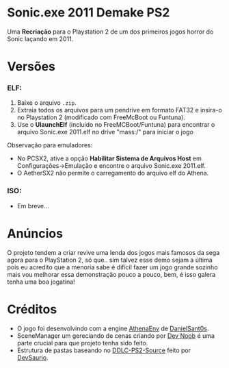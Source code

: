 # **Sonic.exe 2011 Demake PS2**
Uma **Recriação** para o Playstation 2 de um dos primeiros jogos horror do Sonic laçando em 2011.

# **Versões**
### ELF:
1. Baixe o arquivo `.zip`.
2. Extraia todos os arquivos para um pendrive em formato FAT32 e insira-o no Playstation 2 (modificado com FreeMcBoot ou Funtuna).
3. Use o **UlaunchElf** (incluído no FreeMCBoot/Funtuna) para encontrar o arquivo Sonic.exe 2011.elf no drive "mass:/" para iniciar o jogo

Observação para emuladores:
* No PCSX2, ative a opção **Habilitar Sistema de Arquivos Host** em Configurações->Emulação e encontre o arquivo Sonic.exe 2011.elf.
* O AetherSX2 não permite o carregamento do arquivo elf do Athena.

### ISO:
- Em breve...

# **Anúncios**
O projeto tendem a criar revive uma lenda dos jogos mais famosos da sega agora para o PlayStation 2, só que.. sim talvez esse demo sejam a última pois eu acredito que a menoria sabe é difícil fazer um jogo grande sozinho mais vou melhorar essa demonstração pouco a pouco, bem, é isso galera tenha uma boa jogatina!

# **Créditos**
- O jogo foi desenvolvindo com a engine [AthenaEnv](https://github.com/DanielSant0s/AthenaEnv) de [DanielSant0s](https://github.com/DanielSant0s).
- SceneManager um gereciando de cenas criando por [Dev Noob](https://github.com/ps2devnoob) é uma parte crucial para que projeto tenha sido feito.
- Estrutura de pastas baseando no [DDLC-PS2-Source](https://github.com/d3vsaurio/DDLC-PS2-Source) feito por [DevSaurio](https://github.com/d3vsaurio).